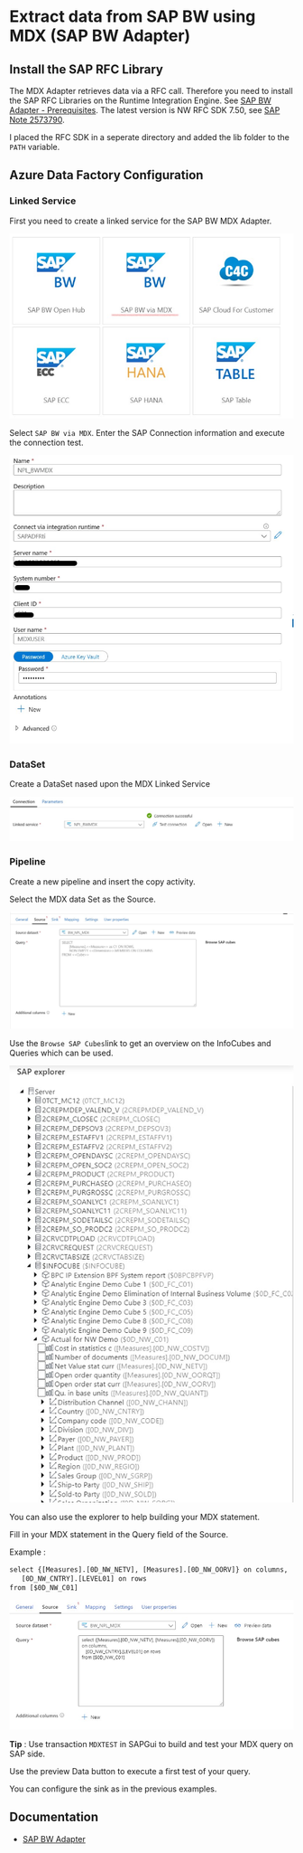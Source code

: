 # Extract data from SAP BW using MDX (SAP BW Adapter)

## Install the SAP RFC Library
The MDX Adapter retrieves data via a RFC call. Therefore you need to install the SAP RFC Libraries on the Runtime Integration Engine.
See [SAP BW Adapter - Prerequisites](https://docs.microsoft.com/en-us/azure/data-factory/connector-sap-business-warehouse#prerequisites).
The latest version is NW RFC SDK 7.50, see [SAP Note 2573790](https://launchpad.support.sap.com/#/notes/2573790).

I placed the RFC SDK in a seperate directory and added the lib folder to the `PATH` variable.

## Azure Data Factory Configuration
### Linked Service
First you need to create a linked service for the SAP BW MDX Adapter.

<img src="Images\BW_MDX\linkedServiceOverview.jpg">

Select `SAP BW via MDX`.
Enter the SAP Connection information and execute the connection test.

<img src="Images\BW_MDX\linkedService.jpg">

### DataSet
Create a DataSet nased upon the MDX Linked Service

<img src="Images\BW_MDX\dataSet.jpg">

### Pipeline
Create a new pipeline and insert the copy activity.

Select the MDX data Set as the Source.

<img src="Images\BW_MDX\sourceActivity1.jpg">

Use the `Browse SAP Cubes`link to get an overview on the InfoCubes and Queries which can be used.

<img src="Images\BW_MDX\SAPExplorer.jpg">

You can also use the explorer to help building your MDX statement.

Fill in your MDX statement in the Query field of the Source.

Example :
```
select {[Measures].[0D_NW_NETV], [Measures].[0D_NW_OORV]} on columns,
   [0D_NW_CNTRY].[LEVEL01] on rows
from [$0D_NW_C01]
```

<img src="Images\BW_MDX\sourceCopy.jpg">

<b>Tip</b> : Use transaction `MDXTEST` in SAPGui to build and test your MDX query on SAP side.

Use the preview Data button to execute a first test of your query.

You can configure the sink as in the previous examples.


## Documentation
* [SAP BW Adapter](https://docs.microsoft.com/en-us/azure/data-factory/connector-sap-business-warehouse)

<!-- Encoutered Error :
"Access to SAP Business Warehouse requires SAP client tools to be installed, including the latest version of SAP Netweaver RFC." 

-->
 <!-- Users
 BWDEVELOPER / Appl1ance
 MDXUSER / Appl1ance

 -->

<!-- 
MDX Test Environment : https://blogs.sap.com/2011/04/08/bw-730-new-mdx-test-environment/

 Transaction : MDXTEST
 Transaction : RSCRM_BAPI

 InfoCube : $0D_NW_C01
 Table : /BI0/F0D_NW_C01 (??)

 MDX Statements
select {[Measures].[0D_NW_NETV]}
on columns,
   [0D_NW_CNTRY].[DE]
on rows
from [$0D_NW_C01]


select {[Measures].[0D_NW_NETV], [Measures].[0D_NW_OORV]} on columns,
   [0D_NW_CNTRY].[LEVEL01] on rows
from [$0D_NW_C01]

select {[Measures].[0D_NW_NETV],[Measures].[0D_NW_OORV]} on columns,
  [0D_NW_REGIO                   0D_NW_REGIO_HIER].[LEVEL04] on rows
from [$0D_NW_C01]


select [Measures].[GrossAmt] on columns,
[2CREPM_SOANLYC1-COMPANYNAME].Members on rows
from [2CREPM_SOANLYC1/2CREPM_SOANLYQ1]

-->

<!--
Functions
BAPI_MDPROVIDER_GET_CATALOGS
RFC_GET_FUNCTION_INTERFACE
RFC_GET_NAMETAB

RSR_MDX_CREATE_OBJECT
RSR_MDX_GET_FLAT_DATA
RSR_MDX_STMT_PARSE

-->
